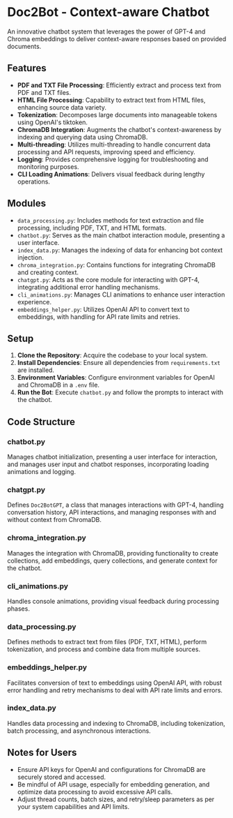 # Doc2Bot - Context-aware Chatbot

An innovative chatbot system that leverages the power of GPT-4 and Chroma embeddings to deliver context-aware responses based on provided documents.

## Features

- **PDF and TXT File Processing**: Efficiently extract and process text from PDF and TXT files.
- **HTML File Processing**: Capability to extract text from HTML files, enhancing source data variety.
- **Tokenization**: Decomposes large documents into manageable tokens using OpenAI's tiktoken.
- **ChromaDB Integration**: Augments the chatbot's context-awareness by indexing and querying data using ChromaDB.
- **Multi-threading**: Utilizes multi-threading to handle concurrent data processing and API requests, improving speed and efficiency.
- **Logging**: Provides comprehensive logging for troubleshooting and monitoring purposes.
- **CLI Loading Animations**: Delivers visual feedback during lengthy operations.

## Modules

- `data_processing.py`: Includes methods for text extraction and file processing, including PDF, TXT, and HTML formats.
- `chatbot.py`: Serves as the main chatbot interaction module, presenting a user interface.
- `index_data.py`: Manages the indexing of data for enhancing bot context injection.
- `chroma_integration.py`: Contains functions for integrating ChromaDB and creating context.
- `chatgpt.py`: Acts as the core module for interacting with GPT-4, integrating additional error handling mechanisms.
- `cli_animations.py`: Manages CLI animations to enhance user interaction experience.
- `embeddings_helper.py`: Utilizes OpenAI API to convert text to embeddings, with handling for API rate limits and retries.

## Setup

1. **Clone the Repository**: Acquire the codebase to your local system.
2. **Install Dependencies**: Ensure all dependencies from `requirements.txt` are installed.
3. **Environment Variables**: Configure environment variables for OpenAI and ChromaDB in a `.env` file.
4. **Run the Bot**: Execute `chatbot.py` and follow the prompts to interact with the chatbot.

## Code Structure

### chatbot.py

Manages chatbot initialization, presenting a user interface for interaction, and manages user input and chatbot responses, incorporating loading animations and logging.

### chatgpt.py

Defines `Doc2BotGPT`, a class that manages interactions with GPT-4, handling conversation history, API interactions, and managing responses with and without context from ChromaDB.

### chroma_integration.py

Manages the integration with ChromaDB, providing functionality to create collections, add embeddings, query collections, and generate context for the chatbot.

### cli_animations.py

Handles console animations, providing visual feedback during processing phases.

### data_processing.py

Defines methods to extract text from files (PDF, TXT, HTML), perform tokenization, and process and combine data from multiple sources.

### embeddings_helper.py

Facilitates conversion of text to embeddings using OpenAI API, with robust error handling and retry mechanisms to deal with API rate limits and errors.

### index_data.py

Handles data processing and indexing to ChromaDB, including tokenization, batch processing, and asynchronous interactions.

## Notes for Users

- Ensure API keys for OpenAI and configurations for ChromaDB are securely stored and accessed.
- Be mindful of API usage, especially for embedding generation, and optimize data processing to avoid excessive API calls.
- Adjust thread counts, batch sizes, and retry/sleep parameters as per your system capabilities and API limits.
